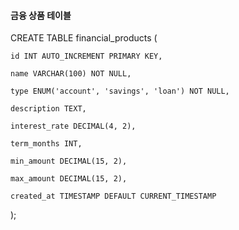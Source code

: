 #### 금융 상품 테이블

CREATE TABLE financial_products (

    id INT AUTO_INCREMENT PRIMARY KEY,

    name VARCHAR(100) NOT NULL,

    type ENUM('account', 'savings', 'loan') NOT NULL,

    description TEXT,

    interest_rate DECIMAL(4, 2),

    term_months INT,

    min_amount DECIMAL(15, 2),

    max_amount DECIMAL(15, 2),

    created_at TIMESTAMP DEFAULT CURRENT_TIMESTAMP

);
